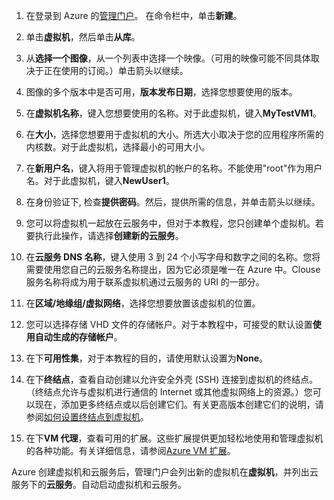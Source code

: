 ﻿1. 在登录到 Azure 的[管理门户](http://manage.windowsazure.cn)。
在命令栏中，单击**新建**。

2. 单击**虚拟机**，然后单击**从库**。

3. 从**选择一个图像**，从一个列表中选择一个映像。（可用的映像可能不同具体取决于正在使用的订阅。）单击箭头以继续。

4. 图像的多个版本中是否可用，**版本发布日期**，选择您想要使用的版本。

5. 在**虚拟机名称**，键入您想要使用的名称。对于此虚拟机，键入**MyTestVM1**。

6. 在**大小**，选择您想要用于虚拟机的大小。所选大小取决于您的应用程序所需的内核数。对于此虚拟机，选择最小的可用大小。

7. 在**新用户名**，键入将用于管理虚拟机的帐户的名称。不能使用"root"作为用户名。对于此虚拟机，键入**NewUser1**。

8. 在身份验证下, 检查**提供密码**。然后，提供所需的信息，并单击箭头以继续。

9. 您可以将虚拟机一起放在云服务中，但对于本教程，您只创建单个虚拟机。若要执行此操作，请选择**创建新的云服务**。

10. 在**云服务 DNS 名称**，键入使用 3 到 24 个小写字母和数字之间的名称。您将需要使用您自己的云服务名称提出，因为它必须是唯一在 Azure 中。Clouse 服务名称将成为用于联系虚拟机通过云服务的 URI 的一部分。

11. 在**区域/地缘组/虚拟网络**，选择您想要放置该虚拟机的位置。

12. 您可以选择存储 VHD 文件的存储帐户。对于本教程中，可接受的默认设置**使用自动生成的存储帐户**。

13. 在下**可用性集**，对于本教程的目的，请使用默认设置为**None**。 

14.	在下**终结点**，查看自动创建以允许安全外壳 (SSH) 连接到虚拟机的终结点。（终结点允许与虚拟机进行通信的 Internet 或其他虚拟网络上的资源。）您可以现在，添加更多终结点或以后创建它们。有关更高版本创建它们的说明，请参阅[如何设置终结点到虚拟机](http://azure.microsoft.com/zh-cn/documentation/articles/virtual-machines-set-up-endpoints/)。

15.  在下**VM 代理**，查看可用的扩展。这些扩展提供更加轻松地使用和管理虚拟机的各种功能。有关详细信息，请参阅[Azure VM 扩展](http://msdn.microsoft.com/zh-cn/library/dn606311.aspx)。 


Azure 创建虚拟机和云服务后，管理门户会列出新的虚拟机在**虚拟机**，并列出云服务下的**云服务**。自动启动虚拟机和云服务。

